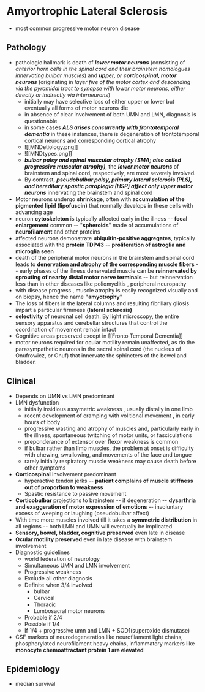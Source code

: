 # Amyortrophic Lateral Sclerosis 
- most common progressive motor neuron disease 
## Pathology 
- pathologic hallmark is death of ***lower motor neurons*** (consisting of *anterior horn cells in the spinal cord and their brainstem homologues innervating bulbar muscles*) and ***upper, or corticospinal, motor neurons*** (originating in *layer five of the motor cortex and descending via the pyramidal tract to synapse with lower motor neurons, either directly or indirectly via interneurons*)
	- initially may have selective loss of either upper or lower but eventually all forms of motor neurons die 
	- in absence of clear involvement of both UMN and LMN, diagnosis is questionable 
	- in some cases ***ALS arises concurrently with frontotemporal dementia*** in these instances, there is degeneration of frontotemporal cortical neurons and corresponding cortical atrophy
	- ![[MNDetiology.png]]
	- ![[MNDtypes.png]]
	- ***bulbar palsy and spinal muscular atrophy (SMA; also called progressive muscular atrophy)***, the ***lower motor neurons*** of brainstem and spinal cord, respectively, are most severely involved. 
	- By contrast, ***pseudobulbar palsy, primary lateral sclerosis (PLS), and hereditary spastic paraplegia (HSP) affect only upper motor neurons*** innervating the brainstem and spinal cord
- Motor neurons undergo **shrinkage**, often with **accumulation of the pigmented lipid (lipofuscin)** that normally develops in these cells with advancing age
- neuron **cytoskeleton** is typically affected early in the illness -- **focal enlargement** common -- "**spheroids**" made of accumulations of **neurofilament** and other proteins 
- affected neurons demonstrate **ubiquitin-positive aggregates**, typically associated with the **protein TDP43** -- **proliferation of astroglia and microglia seen** 
- death of the peripheral motor neurons in the brainstem and spinal cord leads to **denervation and atrophy of the corresponding muscle fibers** -- early phases of the illness denervated muscle can be **reinnervated by sprouting of nearby distal motor nerve terminals** -- but reinnervation less than in other diseases like poliomyelitis , peripheral neuropathy 
- with disease progress , muscle atrophy is easily recognized visually and on biopsy, hence the name **"amyotrophy"**
- The loss of fibers in the lateral columns and resulting fibrillary gliosis impart a particular firmness **(lateral sclerosis)** 
- **selectivity** of neuronal cell death. By light microscopy, the entire sensory apparatus and cerebellar structures that control the coordination of movement remain intact
- Cognitive areas preserved except in [[Fronto Temporal Dementia]] 
- motor neurons required for ocular motility remain unaffected, as do the parasympathetic neurons in the sacral spinal cord (the nucleus of Onufrowicz, or Onuf) that innervate the sphincters of the bowel and bladder. 
## Clinical 
- Depends on UMN vs LMN predominant 
- LMN dysfunction
	- initially insidious assymetric weakness , usually distally in one limb 
	- recent development of cramping with volitional movement , in early hours of body 
	- progressive wasting and atrophy of muscles and, particularly early in the illness, spontaneous twitching of motor units, or fasciculations 
	- preponderance of extensor over flexor weakness is common
	- if bulbar rather than limb muscles, the problem at onset is difficulty with chewing, swallowing, and movements of the face and tongue
	- rarely initially respiratory muscle weakness may cause death before other symptoms 
- **Corticospinal** involvement predominant
    - hyperactive tendon jerks -- **patient complains of muscle stiffness out of proportion to weakness**
    - Spastic resistance to passive movement
- **Corticobulbar** projections to brainstem -- if degeneration -- **dysarthria and exaggeration of motor expression of emotions** -- involuntary excess of weeping or laughing (pseudobulbar affect)
- With time more muscles involved till it takes a **symmetric distribution** in all regions -- both LMN and UMN will eventually be implicated
- **Sensory, bowel, bladder, cognitive preserved** even late in disease
- **Ocular motility preserved** even in late disease with brainstem involvement
- Diagnostic guidelines
    - world federation of neurology
    - Simultaneous UMN and LMN involvement
    - Progressive weakness
    - Exclude all other diagnosis
    - Definite when 3/4 involved
        - bulbar 
        - Cervical
        - Thoracic
        - Lumbosacral motor neurons
    - Probable if 2/4 
    - Possible if 1/4 
    - If 1/4 + progressive umn and LMN + SOD1(superoxide dismutase)
- CSF markers of neurodegeneration like neurofilament light chains, phosphorylated neurofilament heavy chains, inflammatory markers like **monocyte chemoattractant protein 1 are elevated** 
## Epidemiology
- median survival
